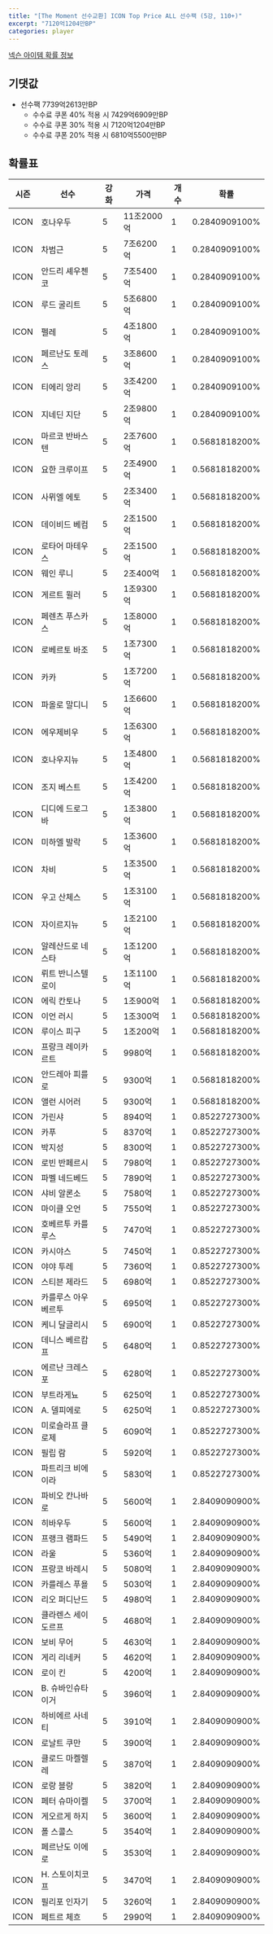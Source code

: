 ```yaml
---
title: "[The Moment 선수교환] ICON Top Price ALL 선수팩 (5강, 110+)"
excerpt: "7120억1204만BP"
categories: player
---
```

[넥슨 아이템 확률 정보](http://iteminfo.nexon.com/probability/fo4?sn=6721)

## 기댓값
- 선수팩 7739억2613만BP
  - 수수료 쿠폰 40% 적용 시 7429억6909만BP
  - 수수료 쿠폰 30% 적용 시 7120억1204만BP
  - 수수료 쿠폰 20% 적용 시 6810억5500만BP


## 확률표

|시즌|선수|강화|가격|개수|확률|
|---|---|---|---|---|---|
|ICON|호나우두|5|11조2000억|1|0.2840909100%|
|ICON|차범근|5|7조6200억|1|0.2840909100%|
|ICON|안드리 셰우첸코|5|7조5400억|1|0.2840909100%|
|ICON|루드 굴리트|5|5조6800억|1|0.2840909100%|
|ICON|펠레|5|4조1800억|1|0.2840909100%|
|ICON|페르난도 토레스|5|3조8600억|1|0.2840909100%|
|ICON|티에리 앙리|5|3조4200억|1|0.2840909100%|
|ICON|지네딘 지단|5|2조9800억|1|0.2840909100%|
|ICON|마르코 반바스텐|5|2조7600억|1|0.5681818200%|
|ICON|요한 크루이프|5|2조4900억|1|0.5681818200%|
|ICON|사뮈엘 에토|5|2조3400억|1|0.5681818200%|
|ICON|데이비드 베컴|5|2조1500억|1|0.5681818200%|
|ICON|로타어 마테우스|5|2조1500억|1|0.5681818200%|
|ICON|웨인 루니|5|2조400억|1|0.5681818200%|
|ICON|게르트 뮐러|5|1조9300억|1|0.5681818200%|
|ICON|페렌츠 푸스카스|5|1조8000억|1|0.5681818200%|
|ICON|로베르토 바조|5|1조7300억|1|0.5681818200%|
|ICON|카카|5|1조7200억|1|0.5681818200%|
|ICON|파올로 말디니|5|1조6600억|1|0.5681818200%|
|ICON|에우제비우|5|1조6300억|1|0.5681818200%|
|ICON|호나우지뉴|5|1조4800억|1|0.5681818200%|
|ICON|조지 베스트|5|1조4200억|1|0.5681818200%|
|ICON|디디에 드로그바|5|1조3800억|1|0.5681818200%|
|ICON|미하엘 발락|5|1조3600억|1|0.5681818200%|
|ICON|차비|5|1조3500억|1|0.5681818200%|
|ICON|우고 산체스|5|1조3100억|1|0.5681818200%|
|ICON|자이르지뉴|5|1조2100억|1|0.5681818200%|
|ICON|알레산드로 네스타|5|1조1200억|1|0.5681818200%|
|ICON|뤼트 반니스텔로이|5|1조1100억|1|0.5681818200%|
|ICON|에릭 칸토나|5|1조900억|1|0.5681818200%|
|ICON|이언 러시|5|1조300억|1|0.5681818200%|
|ICON|루이스 피구|5|1조200억|1|0.5681818200%|
|ICON|프랑크 레이카르트|5|9980억|1|0.5681818200%|
|ICON|안드레아 피를로|5|9300억|1|0.5681818200%|
|ICON|앨런 시어러|5|9300억|1|0.5681818200%|
|ICON|가린샤|5|8940억|1|0.8522727300%|
|ICON|카푸|5|8370억|1|0.8522727300%|
|ICON|박지성|5|8300억|1|0.8522727300%|
|ICON|로빈 반페르시|5|7980억|1|0.8522727300%|
|ICON|파벨 네드베드|5|7890억|1|0.8522727300%|
|ICON|샤비 알론소|5|7580억|1|0.8522727300%|
|ICON|마이클 오언|5|7550억|1|0.8522727300%|
|ICON|호베르투 카를루스|5|7470억|1|0.8522727300%|
|ICON|카시야스|5|7450억|1|0.8522727300%|
|ICON|야야 투레|5|7360억|1|0.8522727300%|
|ICON|스티븐 제라드|5|6980억|1|0.8522727300%|
|ICON|카를루스 아우베르투|5|6950억|1|0.8522727300%|
|ICON|케니 달글리시|5|6900억|1|0.8522727300%|
|ICON|데니스 베르캄프|5|6480억|1|0.8522727300%|
|ICON|에르난 크레스포|5|6280억|1|0.8522727300%|
|ICON|부트라게뇨|5|6250억|1|0.8522727300%|
|ICON|A. 델피에로|5|6250억|1|0.8522727300%|
|ICON|미로슬라프 클로제|5|6090억|1|0.8522727300%|
|ICON|필립 람|5|5920억|1|0.8522727300%|
|ICON|파트리크 비에이라|5|5830억|1|0.8522727300%|
|ICON|파비오 칸나바로|5|5600억|1|2.8409090900%|
|ICON|히바우두|5|5600억|1|2.8409090900%|
|ICON|프랭크 램파드|5|5490억|1|2.8409090900%|
|ICON|라울|5|5360억|1|2.8409090900%|
|ICON|프랑코 바레시|5|5080억|1|2.8409090900%|
|ICON|카를레스 푸욜|5|5030억|1|2.8409090900%|
|ICON|리오 퍼디난드|5|4980억|1|2.8409090900%|
|ICON|클라렌스 세이도르프|5|4680억|1|2.8409090900%|
|ICON|보비 무어|5|4630억|1|2.8409090900%|
|ICON|게리 리네커|5|4620억|1|2.8409090900%|
|ICON|로이 킨|5|4200억|1|2.8409090900%|
|ICON|B. 슈바인슈타이거|5|3960억|1|2.8409090900%|
|ICON|하비에르 사네티|5|3910억|1|2.8409090900%|
|ICON|로날트 쿠만|5|3900억|1|2.8409090900%|
|ICON|클로드 마켈렐레|5|3870억|1|2.8409090900%|
|ICON|로랑 블랑|5|3820억|1|2.8409090900%|
|ICON|페터 슈마이켈|5|3700억|1|2.8409090900%|
|ICON|게오르게 하지|5|3600억|1|2.8409090900%|
|ICON|폴 스콜스|5|3540억|1|2.8409090900%|
|ICON|페르난도 이에로|5|3530억|1|2.8409090900%|
|ICON|H. 스토이치코프|5|3470억|1|2.8409090900%|
|ICON|필리포 인자기|5|3260억|1|2.8409090900%|
|ICON|페트르 체흐|5|2990억|1|2.8409090900%|
